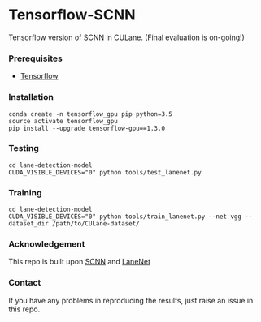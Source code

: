 # Tensorflow-SCNN
Tensorflow version of SCNN in CULane. (Final evaluation is on-going!)

### Prerequisites
- [Tensorflow](https://www.tensorflow.org/)

### Installation
    conda create -n tensorflow_gpu pip python=3.5
    source activate tensorflow_gpu
    pip install --upgrade tensorflow-gpu==1.3.0

### Testing
    cd lane-detection-model
    CUDA_VISIBLE_DEVICES="0" python tools/test_lanenet.py 

### Training
    cd lane-detection-model
    CUDA_VISIBLE_DEVICES="0" python tools/train_lanenet.py --net vgg --dataset_dir /path/to/CULane-dataset/


### Acknowledgement
This repo is built upon [SCNN](https://github.com/XingangPan/SCNN) and [LaneNet](https://github.com/MaybeShewill-CV/lanenet-lane-detection)

### Contact
If you have any problems in reproducing the results, just raise an issue in this repo.
